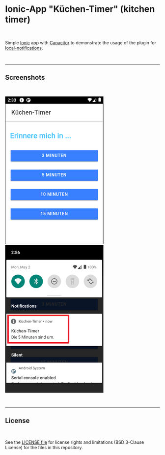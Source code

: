 # Ionic-App "Küchen-Timer" (kitchen timer) #

<br>

Simple [Ionic](https://ionicframework.com/) app with [Capacitor](https://capacitorjs.com/docs) to demonstrate 
the usage of the plugin for [local-notifications](https://capacitorjs.com/docs/apis/local-notifications).

<br>

----

## Screenshots ##

<br>

![Screenshot 1](screenshot_1.png) &nbsp;  ![Screenshot 2](screenshot_2.png) 

<br>

----

## License ##

<br>

See the [LICENSE file](LICENSE.md) for license rights and limitations (BSD 3-Clause License)
for the files in this repository.

<br>
